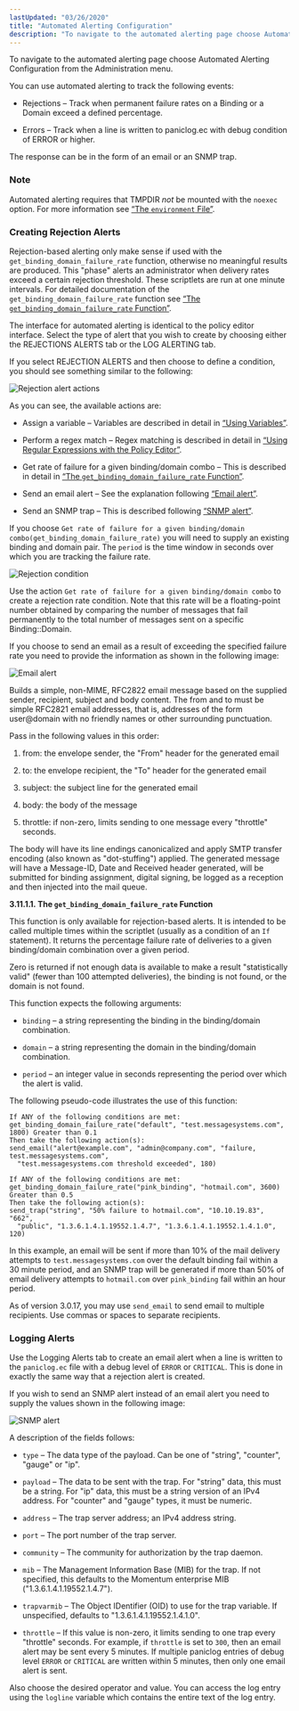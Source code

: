 ```yaml
---
lastUpdated: "03/26/2020"
title: "Automated Alerting Configuration"
description: "To navigate to the automated alerting page choose Automated Alerting Configuration from the Administration menu You can use automated alerting to track the following events Rejections Track when permanent failure rates on a Binding or a Domain exceed a defined percentage Errors Track when a line is written to paniclog..."
---
```


To navigate to the automated alerting page choose Automated Alerting Configuration from the Administration menu.

You can use automated alerting to track the following events:

*   Rejections – Track when permanent failure rates on a Binding or a Domain exceed a defined percentage.

*   Errors – Track when a line is written to paniclog.ec with debug condition of ERROR or higher.

The response can be in the form of an email or an SNMP trap.

### Note

Automated alerting requires that TMPDIR *not* be mounted with the `noexec` option. For more information see [“The `environment` File”](/momentum/3/3-reference/conf-ecelerity-conf#conf.environment.file).

### <a name="web3.create.rejection.alerts"></a> Creating Rejection Alerts

Rejection-based alerting only make sense if used with the `get_binding_domain_failure_rate` function, otherwise no meaningful results are produced. This "phase" alerts an administrator when delivery rates exceed a certain rejection threshold. These scriptlets are run at one minute intervals. For detailed documentation of the `get_binding_domain_failure_rate` function see [“The `get_binding_domain_failure_rate` Function”](/momentum/3/3-reference/web-3-automated-alerting#web3.get_binding_domain_failure_rate).

The interface for automated alerting is identical to the policy editor interface. Select the type of alert that you wish to create by choosing either the REJECTIONS ALERTS tab or the LOG ALERTING tab.

If you select REJECTION ALERTS and then choose to define a condition, you should see something similar to the following:

<a name="figure_rejection_action"></a> 


![Rejection alert actions](images/web3/rejection_actions.png)

As you can see, the available actions are:

*   Assign a variable – Variables are described in detail in [“Using Variables”](/momentum/3/3-reference/web-3-policy-editor#web3.policy.editor.variables).

*   Perform a regex match – Regex matching is described in detail in [“Using Regular Expressions with the Policy Editor”](/momentum/3/3-reference/web-3-policy-editor#web3.policy.editor.regex).

*   Get rate of failure for a given binding/domain combo – This is described in detail in [“The `get_binding_domain_failure_rate` Function”](/momentum/3/3-reference/web-3-automated-alerting#web3.get_binding_domain_failure_rate).

*   Send an email alert – See the explanation following [“Email alert”](/momentum/3/3-reference/web-3-automated-alerting#figure_email-alert).

*   Send an SNMP trap – This is described following [“SNMP alert”](/momentum/3/3-reference/web-3-automated-alerting#figure_snmp_alert).

If you choose `Get rate of failure for a given binding/domain combo(get_binding_domain_failure_rate)` you will need to supply an existing binding and domain pair. The `period` is the time window in seconds over which you are tracking the failure rate.

<a name="figure_rejection_condition"></a> 


![Rejection condition](images/web3/rejection_condition.png)

Use the action `Get rate of failure for a given binding/domain combo` to create a rejection rate condition. Note that this rate will be a floating-point number obtained by comparing the number of messages that fail permanently to the total number of messages sent on a specific Binding::Domain.

If you choose to send an email as a result of exceeding the specified failure rate you need to provide the information as shown in the following image:

<a name="figure_email-alert"></a> 


![Email alert](images/web3/email_alert.png)

Builds a simple, non-MIME, RFC2822 email message based on the supplied sender, recipient, subject and body content. The from and to must be simple RFC2821 email addresses, that is, addresses of the form user@domain with no friendly names or other surrounding punctuation.

Pass in the following values in this order:

1.  from: the envelope sender, the "From" header for the generated email

2.  to: the envelope recipient, the "To" header for the generated email

3.  subject: the subject line for the generated email

4.  body: the body of the message

5.  throttle: if non-zero, limits sending to one message every "throttle" seconds.

The body will have its line endings canonicalized and apply SMTP transfer encoding (also known as "dot-stuffing") applied. The generated message will have a Message-ID, Date and Received header generated, will be submitted for binding assignment, digital signing, be logged as a reception and then injected into the mail queue.

**<a name="web3.get_binding_domain_failure_rate"></a> 3.11.1.1. The `get_binding_domain_failure_rate` Function**

This function is only available for rejection-based alerts. It is intended to be called multiple times within the scriptlet (usually as a condition of an `If` statement). It returns the percentage failure rate of deliveries to a given binding/domain combination over a given period.

Zero is returned if not enough data is available to make a result "statistically valid" (fewer than 100 attempted deliveries), the binding is not found, or the domain is not found.

This function expects the following arguments:

*   `binding` – a string representing the binding in the binding/domain combination.

*   `domain` – a string representing the domain in the binding/domain combination.

*   `period` – an integer value in seconds representing the period over which the alert is valid.

The following pseudo-code illustrates the use of this function:

<a name="web3.example."></a> 


```
If ANY of the following conditions are met:
get_binding_domain_failure_rate("default", "test.messagesystems.com", 1800) Greater than 0.1
Then take the following action(s):
send_email("alert@example.com", "admin@company.com", "failure, test.messagesystems.com",
  "test.messagesystems.com threshold exceeded", 180)

If ANY of the following conditions are met:
get_binding_domain_failure_rate("pink_binding", "hotmail.com", 3600) Greater than 0.5
Then take the following action(s):
send_trap("string", "50% failure to hotmail.com", "10.10.19.83", "662",
  "public", "1.3.6.1.4.1.19552.1.4.7", "1.3.6.1.4.1.19552.1.4.1.0", 120)
```

In this example, an email will be sent if more than 10% of the mail delivery attempts to `test.messagesystems.com` over the default binding fail within a 30 minute period, and an SNMP trap will be generated if more than 50% of email delivery attempts to `hotmail.com` over `pink_binding` fail within an hour period.

As of version 3.0.17, you may use `send_email` to send email to multiple recipients. Use commas or spaces to separate recipients.

### <a name="web3.logging.alert"></a> Logging Alerts

Use the Logging Alerts tab to create an email alert when a line is written to the `paniclog.ec` file with a debug level of `ERROR` or `CRITICAL`. This is done in exactly the same way that a rejection alert is created.

If you wish to send an SNMP alert instead of an email alert you need to supply the values shown in the following image:

<a name="figure_snmp_alert"></a> 


![SNMP alert](images/web3/snmp_alert.png)

A description of the fields follows:

*   `type` – The data type of the payload. Can be one of "string", "counter", "gauge" or "ip".

*   `payload` – The data to be sent with the trap. For "string" data, this must be a string. For "ip" data, this must be a string version of an IPv4 address. For "counter" and "gauge" types, it must be numeric.

*   `address` – The trap server address; an IPv4 address string.

*   `port` – The port number of the trap server.

*   `community` – The community for authorization by the trap daemon.

*   `mib` – The Management Information Base (MIB) for the trap. If not specified, this defaults to the Momentum enterprise MIB ("1.3.6.1.4.1.19552.1.4.7").

*   `trapvarmib` – The Object IDentifier (OID) to use for the trap variable. If unspecified, defaults to "1.3.6.1.4.1.19552.1.4.1.0".

*   `throttle` – If this value is non-zero, it limits sending to one trap every "throttle" seconds. For example, if `throttle` is set to `300`, then an email alert may be sent every 5 minutes. If multiple paniclog entries of debug level `ERROR` or `CRITICAL` are written within 5 minutes, then only one email alert is sent.

Also choose the desired operator and value. You can access the log entry using the `logline` variable which contains the entire text of the log entry.